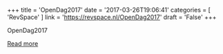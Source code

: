 +++
title = 'OpenDag2017'
date = '2017-03-26T19:06:41'
categories = [ 
 'RevSpace' 
] 
link = 'https://revspace.nl/OpenDag2017'
draft = 'False'
+++

<div class="mw-content-ltr mw-parser-output" dir="ltr" lang="en-GB"><p><a class="mw-selflink selflink">OpenDag2017</a>
</p></div>

[Read more](https://revspace.nl/OpenDag2017)